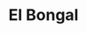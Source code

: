 ---
title: El Bongal
nombre_comunidad: El Bongal
municipio: San Jacinto
departamento: Bolívar
descripcion: >-
  Esta comunidad tiene una división por etapas que se fueron consolidando en la
  medida que fue creciendo por la llegada de las familias. La primera etapa fue
  creada por parte de los fundadores: las familias Almeida, Miranda, Navarro y
  Medina, hacia el año 1930.  Llegaron provenientes del casco urbano de San
  Jacinto, en búsqueda de oportunidades y llegaron a esas tierras baldías que
  hacían parte de la espesa selva montañosa. Posteriormente, se establece la
  etapa dos y tres, llamada Matambal 1 y Matambal 2,  las cuales surgen a partir
  del año 1970 donde el instituto Colombiano de la reforma Agraria – INCORA
  adjudica tierra a varias familias que estaban asentadas en la comunidad de la
  Morena.  

  En un primer momento adjudican  a 10 familias y posteriormente a 4 más,  para
  un total de 14 parcelas de 22 hectáreas, que ingresaron al grupo de las
  familias que ya vivían en la etapa 1. 
num_personas: 0
num_familias: 60
min_distancia_casco_urbano: 60
km_distancia_casco_urbano: 15
vias_acceso: >-
  Vía en regular estado. Se encuentra ubicada a una hora de la cabecera
  municipal 
infraestructura_comunitaria:
  - La Institución Educativa es el centro de concentración de la comunidad
  - ' Hay un espacio para eventos deportivos (arquerías).'
notas_infraestructura_comunitaria: null
liderazgo_comunidad: []
inclusion_diversidad_genero: null
comentarios_conectividad: null
punto_SOLE: Centro Educativo El Paraíso
comentarios_punto_SOLE:
  - >-
    https://padlet.com/comunidadelbongalyarroyodemari/sole-arroyo-de-mar-a-y-el-bongal-p0bq83dybyb64ixv
ppales_actividades_economicas_vocacion_productiva:
  - Agricultura (cacao - aguacate - plátano - ají)
comentarios_ppales_actividades_economicas_vocacion_productiva: null
comunidad_sostenible_uso_suelo: null
org_con_proyeccion: []
servicios_publicos_comunidades_focalizadas:
  - Hay energía
  - 'No hay acueducto - tienen cosecha de agua. '
comunidades_focalizadas_educacion_infraestructura_educativa:
  - "La Institución Educativa  hasta\_5° Grado. El bachillerato lo realizan en Corregimiento Paraíso. "
comunidades_focalizadas_practicas_organizativas: []
conectividad_minima: Bueno
iniciativas_priorizadas:
  - >-
    Se trabajó por mejorar la cadena productiva del cacao y fortalecer las
    asociaciones de productores ASODECABON y ASOPROCOAS en las veredas Arroyo de
    María y el Bongal del municipio de San Jacinto – Bolívar.
org_focalizada: []
riesgo: null
otros_programas_USAID: []
alianzas_colaboradores:
  - |-
    ART
    SENA 
    Alcaldía 
    Gobernación de Bolívar
    CARDIQUE
    Somos Comunidad
    FEDECACAO
posibilidad_iniciativas_conjuntas_aliados_2: []
actividades_ocio:
  - Fiestas patronales
  - ' Campeonato de softbol y fútbol'
  - ' Celebración San Francisco'
  - Escuela de cacaoteritos (lúdico-educativo)
  - ' '
medios_comunicacion_narrativas_locales:
  - Fundación Tierra Montemariana
num_visitas_realizadas: null
num_diagnosticos_rurales_participativos_realizados: null
infraestructura_salud_atencion_psicosocial:
  - A través del programa
  - ' el E.S.E. HOSPITAL LOCAL DEL MUNICIPIO DE SAN JACINTO habilitó. el servicio de psicología. Aún se está trabajando por habilitar otros servicios así como la consulta por telemedicina. por el momento'
  - ' deben desplazarse a la cabecera municipal de San Jacinto'
notas_infraestructura_salud_atencion_psicosocial: null
num_visitas_predio: null
grafica_ubicacion_geografica: /charts/municipios/san-jacinto/ubicacion_geografica.html
url: /reportes/el-bongal
layout: comunidad
download_file: /reportes/el-bongal.pdf

---